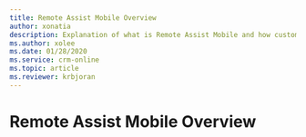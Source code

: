 ```yaml
---
title: Remote Assist Mobile Overview
author: xonatia
description: Explanation of what is Remote Assist Mobile and how customers can leverage the app
ms.author: xolee
ms.date: 01/28/2020
ms.service: crm-online
ms.topic: article
ms.reviewer: krbjoran
---
```

# Remote Assist Mobile Overview
